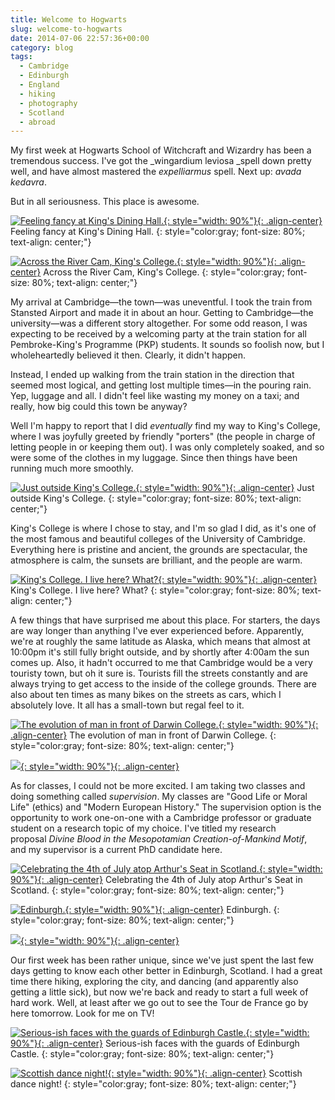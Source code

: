 ```yaml
---
title: Welcome to Hogwarts
slug: welcome-to-hogwarts
date: 2014-07-06 22:57:36+00:00
category: blog
tags:
  - Cambridge
  - Edinburgh
  - England
  - hiking
  - photography
  - Scotland
  - abroad
---
```


My first week at Hogwarts School of Witchcraft and Wizardry has been a tremendous success. I've got the _wingardium leviosa _spell down pretty well, and have almost mastered the _expelliarmus_ spell. Next up: _avada kedavra_.

But in all seriousness. This place is awesome.

<!-- more -->

[![Feeling fancy at King's Dining Hall.](http://jdpinto.files.wordpress.com/2014/07/dsc_0014-2.jpg){: style="width: 90%"}{: .align-center}](http://jdpinto.files.wordpress.com/2014/07/dsc_0014-2.jpg) Feeling fancy at King's Dining Hall.
{: style="color:gray; font-size: 80%; text-align: center;"}

[![Across the River Cam, King's College.](http://jdpinto.files.wordpress.com/2014/07/dsc_0020.jpg){: style="width: 90%"}{: .align-center}](https://jdpinto.files.wordpress.com/2014/07/dsc_0020.jpg) Across the River Cam, King's College.
{: style="color:gray; font-size: 80%; text-align: center;"}

My arrival at Cambridge—the town—was uneventful. I took the train from Stansted Airport and made it in about an hour. Getting to Cambridge—the university—was a different story altogether. For some odd reason, I was expecting to be received by a welcoming party at the train station for all Pembroke-King's Programme (PKP) students. It sounds so foolish now, but I wholeheartedly believed it then. Clearly, it didn't happen.

Instead, I ended up walking from the train station in the direction that seemed most logical, and getting lost multiple times—in the pouring rain. Yep, luggage and all. I didn't feel like wasting my money on a taxi; and really, how big could this town be anyway?

Well I'm happy to report that I did _eventually_ find my way to King's College, where I was joyfully greeted by friendly "porters" (the people in charge of letting people in or keeping them out). I was only completely soaked, and so were some of the clothes in my luggage. Since then things have been running much more smoothly.

[![Just outside King's College.](http://jdpinto.files.wordpress.com/2014/07/dsc_0543.jpg){: style="width: 90%"}{: .align-center}](https://jdpinto.files.wordpress.com/2014/07/dsc_0543.jpg) Just outside King's College.
{: style="color:gray; font-size: 80%; text-align: center;"}

King's College is where I chose to stay, and I'm so glad I did, as it's one of the most famous and beautiful colleges of the University of Cambridge. Everything here is pristine and ancient, the grounds are spectacular, the atmosphere is calm, the sunsets are brilliant, and the people are warm.

[![King's College. I live here? What?](http://jdpinto.files.wordpress.com/2014/07/dsc_0548.jpg){: style="width: 90%"}{: .align-center}](https://jdpinto.files.wordpress.com/2014/07/dsc_0548.jpg) King's College. I live here? What?
{: style="color:gray; font-size: 80%; text-align: center;"}

A few things that have surprised me about this place. For starters, the days are way longer than anything I've ever experienced before. Apparently, we're at roughly the same latitude as Alaska, which means that almost at 10:00pm it's still fully bright outside, and by shortly after 4:00am the sun comes up. Also, it hadn't occurred to me that Cambridge would be a very touristy town, but oh it sure is. Tourists fill the streets constantly and are always trying to get access to the inside of the college grounds. There are also about ten times as many bikes on the streets as cars, which I absolutely love. It all has a small-town but regal feel to it.

[![The evolution of man in front of Darwin College.](http://jdpinto.files.wordpress.com/2014/07/dsc_0072.jpg){: style="width: 90%"}{: .align-center}](https://jdpinto.files.wordpress.com/2014/07/dsc_0072.jpg) The evolution of man in front of Darwin College.
{: style="color:gray; font-size: 80%; text-align: center;"}

[![](http://jdpinto.files.wordpress.com/2014/07/dsc_0141.jpg){: style="width: 90%"}{: .align-center}](https://jdpinto.files.wordpress.com/2014/07/dsc_0141.jpg)

As for classes, I could not be more excited. I am taking two classes and doing something called _supervision_. My classes are "Good Life or Moral Life" (ethics) and "Modern European History." The supervision option is the opportunity to work one-on-one with a Cambridge professor or graduate student on a research topic of my choice. I've titled my research proposal _Divine Blood in the Mesopotamian Creation-of-Mankind Motif_, and my supervisor is a current PhD candidate here.

[![Celebrating the 4th of July atop Arthur's Seat in Scotland.](http://jdpinto.files.wordpress.com/2014/07/dsc_0247.jpg){: style="width: 90%"}{: .align-center}](https://jdpinto.files.wordpress.com/2014/07/dsc_0247.jpg) Celebrating the 4th of July atop Arthur's Seat in Scotland.
{: style="color:gray; font-size: 80%; text-align: center;"}

[![Edinburgh.](http://jdpinto.files.wordpress.com/2014/07/dsc_04511.jpg){: style="width: 90%"}{: .align-center}](https://jdpinto.files.wordpress.com/2014/07/dsc_04511.jpg) Edinburgh.
{: style="color:gray; font-size: 80%; text-align: center;"}

[![](http://jdpinto.files.wordpress.com/2014/07/dsc_0343.jpg){: style="width: 90%"}{: .align-center}](https://jdpinto.files.wordpress.com/2014/07/dsc_0343.jpg)

Our first week has been rather unique, since we've just spent the last few days getting to know each other better in Edinburgh, Scotland. I had a great time there hiking, exploring the city, and dancing (and apparently also getting a little sick), but now we're back and ready to start a full week of hard work. Well, at least after we go out to see the Tour de France go by here tomorrow. Look for me on TV!

[![Serious-ish faces with the guards of Edinburgh Castle.](http://jdpinto.files.wordpress.com/2014/07/dsc_0408.jpg){: style="width: 90%"}{: .align-center}](https://jdpinto.files.wordpress.com/2014/07/dsc_0408.jpg) Serious-ish faces with the guards of Edinburgh Castle.
{: style="color:gray; font-size: 80%; text-align: center;"}

[![Scottish dance night!](http://jdpinto.files.wordpress.com/2014/07/dsc_0499.jpg){: style="width: 90%"}{: .align-center}](https://jdpinto.files.wordpress.com/2014/07/dsc_0499.jpg) Scottish dance night!
{: style="color:gray; font-size: 80%; text-align: center;"}

